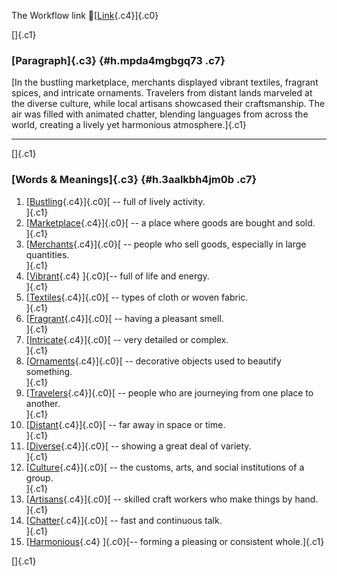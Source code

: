 The Workflow link
👏[[Link](https://www.google.com/url?q=http://www.google.com&sa=D&source=editors&ust=1756996142243997&usg=AOvVaw1KdlbQR81QqTANH653mSbl){.c4}]{.c0}

[]{.c1}

### [Paragraph]{.c3} {#h.mpda4mgbgq73 .c7}

[In the bustling marketplace, merchants displayed vibrant textiles,
fragrant spices, and intricate ornaments. Travelers from distant lands
marveled at the diverse culture, while local artisans showcased their
craftsmanship. The air was filled with animated chatter, blending
languages from across the world, creating a lively yet harmonious
atmosphere.]{.c1}

------------------------------------------------------------------------

[]{.c1}

### [Words & Meanings]{.c3} {#h.3aalkbh4jm0b .c7}

1.  [[Bustling](https://www.google.com/url?q=http://www.google.com&sa=D&source=editors&ust=1756996142245765&usg=AOvVaw1YQqPhO7ORERpmB1RdENbb){.c4}]{.c0}[ --
    full of lively activity.\
    ]{.c1}
2.  [[Marketplace](https://www.google.com/url?q=http://www.google.com&sa=D&source=editors&ust=1756996142246151&usg=AOvVaw1MNdsBxekRIvqgN7qqJJmp){.c4}]{.c0}[ --
    a place where goods are bought and sold.\
    ]{.c1}
3.  [[Merchants](https://www.google.com/url?q=http://www.google.com&sa=D&source=editors&ust=1756996142246524&usg=AOvVaw2lFDwTz5w4OCXblqhWq9Ge){.c4}]{.c0}[ --
    people who sell goods, especially in large quantities.\
    ]{.c1}
4.  [[Vibrant](https://www.google.com/url?q=http://www.google.com&sa=D&source=editors&ust=1756996142246920&usg=AOvVaw2jtqTut1qMrGE-f3TYE5FN){.c4}
    ]{.c0}[-- full of life and energy.\
    ]{.c1}
5.  [[Textiles](https://www.google.com/url?q=http://www.google.com&sa=D&source=editors&ust=1756996142247186&usg=AOvVaw1CR8pPFNy2FDXA_QbRd9Ca){.c4}]{.c0}[ --
    types of cloth or woven fabric.\
    ]{.c1}
6.  [[Fragrant](https://www.google.com/url?q=http://www.google.com&sa=D&source=editors&ust=1756996142247463&usg=AOvVaw3HEtvrjjClDg9oIrkwxz-z){.c4}]{.c0}[ --
    having a pleasant smell.\
    ]{.c1}
7.  [[Intricate](https://www.google.com/url?q=http://www.google.com&sa=D&source=editors&ust=1756996142247803&usg=AOvVaw1NCbA_oxY0IS1TUmBuZn1U){.c4}]{.c0}[ --
    very detailed or complex.\
    ]{.c1}
8.  [[Ornaments](https://www.google.com/url?q=http://www.google.com&sa=D&source=editors&ust=1756996142248134&usg=AOvVaw080ayoXG8Sr3dB0cL-Srtt){.c4}]{.c0}[ --
    decorative objects used to beautify something.\
    ]{.c1}
9.  [[Travelers](https://www.google.com/url?q=http://www.google.com&sa=D&source=editors&ust=1756996142248497&usg=AOvVaw3Vuft1TFF9pc5lsJox8w68){.c4}]{.c0}[ --
    people who are journeying from one place to another.\
    ]{.c1}
10. [[Distant](https://www.google.com/url?q=http://www.google.com&sa=D&source=editors&ust=1756996142248864&usg=AOvVaw1z9OwQs-qdqX_JU9tmBPfI){.c4}]{.c0}[ --
    far away in space or time.\
    ]{.c1}
11. [[Diverse](https://www.google.com/url?q=http://www.google.com&sa=D&source=editors&ust=1756996142249171&usg=AOvVaw2x7dYtXMHAhM7eHy9fPlEO){.c4}]{.c0}[ --
    showing a great deal of variety.\
    ]{.c1}
12. [[Culture](https://www.google.com/url?q=http://www.google.com&sa=D&source=editors&ust=1756996142249503&usg=AOvVaw2XaUBbr5qihYbmXgOLT_K3){.c4}]{.c0}[ --
    the customs, arts, and social institutions of a group.\
    ]{.c1}
13. [[Artisans](https://www.google.com/url?q=http://www.google.com&sa=D&source=editors&ust=1756996142249907&usg=AOvVaw2fFovBVUUXUAhFQenF0t2b){.c4}]{.c0}[ --
    skilled craft workers who make things by hand.\
    ]{.c1}
14. [[Chatter](https://www.google.com/url?q=http://www.google.com&sa=D&source=editors&ust=1756996142250247&usg=AOvVaw2CVWGSoqRvDEOgZfRkGvRU){.c4}]{.c0}[ --
    fast and continuous talk.\
    ]{.c1}
15. [[Harmonious](https://www.google.com/url?q=http://www.google.com&sa=D&source=editors&ust=1756996142250541&usg=AOvVaw3i6-ArgcU3tc4lm1njXnUA){.c4}
    ]{.c0}[-- forming a pleasing or consistent whole.]{.c1}

[]{.c1}
